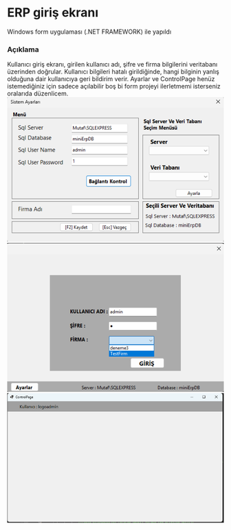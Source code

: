 # **ERP giriş ekranı**

Windows form uygulaması (.NET FRAMEWORK) ile yapıldı

### **Açıklama**
Kullanıcı giriş ekranı, girilen kullanıcı adı, şifre ve firma bilgilerini veritabanı üzerinden doğrular. Kullanıcı bilgileri hatalı girildiğinde, hangi bilginin yanlış olduğuna dair kullanıcıya geri bildirim verir.
Ayarlar ve ControlPage henüz istemediğiniz için sadece açılabilir boş bi form projeyi ilerletmemi isterseniz oralarıda düzenlicem.
![SettingPageSS](/img/settingPage.png)
![LoginScreenSS](/img/logIn.png)
![ControlPageSS](/img/controlPage.png)

